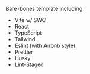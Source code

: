 Bare-bones template including:

-   Vite w/ SWC
-   React
-   TypeScript
-   Tailwind
-   Eslint (with Airbnb style)
-   Prettier
-   Husky
-   Lint-Staged
